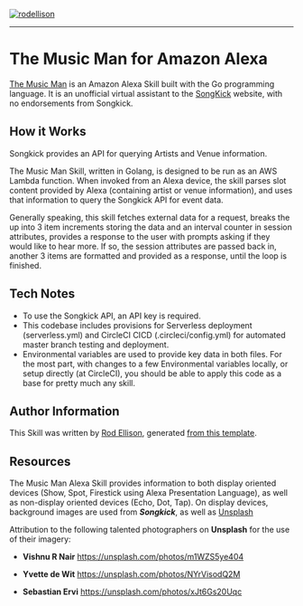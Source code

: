 [![rodellison](https://circleci.com/gh/rodellison/GoMusicMan.svg?style=shield)](https://app.circleci.com/pipelines/github/rodellison/GoMusicMan)

_______________________
# The Music Man for Amazon Alexa

[The Music Man](https://www.amazon.com/RodEllison-The-Music-Man/dp/B01GOO5L0E) is an Amazon Alexa Skill built with the Go programming language. 
It is an unofficial virtual assistant to the [SongKick](https://www.songkick.com) website, with no endorsements from Songkick.

## How it Works

Songkick provides an API for querying Artists and Venue information. 

The Music Man Skill, written in Golang, is designed to be run as an AWS Lambda function. When invoked from an Alexa device, 
the skill parses slot content provided by Alexa (containing artist or venue information), and uses
that information to query the Songkick API for event data. 

Generally speaking, this skill fetches external data for a request, breaks the  up into 3 item increments 
storing the data and an interval counter in session attributes, provides a response to the user with
 prompts asking if they would like to hear more. If so, the session attributes are passed back in, another
 3 items are formatted and provided as a response, until the loop is finished.


## Tech Notes

- To use the Songkick API, an API key is required. 
- This codebase includes provisions for Serverless deployment (serverless.yml) and CircleCI CICD  (.circleci/config.yml) 
for automated master branch testing and deployment. 
- Environmental variables are used to provide key data in both files. For the most part, with changes to 
a few Environmental variables locally, or setup directly (at CircleCI), you should be able to apply this 
code as a base for pretty much any skill.

## Author Information

This Skill was written by [Rod Ellison](https://www.rodellison.net), 
generated [from this template](https://github.com/rodellison/gomusicman). 

## Resources
The Music Man Alexa Skill provides information to both display oriented devices (Show, Spot, Firestick using Alexa Presentation
Language), as well as non-display oriented devices (Echo, Dot, Tap).  On display devices, background images
 are used from **_Songkick_**, as well as [Unsplash](https://www.unsplash.com)
 
 
Attribution to the following talented photographers on **Unsplash** for the use of their imagery:

- **Vishnu R Nair** https://unsplash.com/photos/m1WZS5ye404

- **Yvette de Wit** https://unsplash.com/photos/NYrVisodQ2M

- **Sebastian Ervi** https://unsplash.com/photos/xJt6Gs20Uqc
